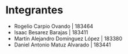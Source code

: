 # Integrantes
- Rogelio Carpio Ovando | 183464
- Isaac Besarez Barajas | 183411
-  Martín Alejandro Domínguez López | 183380
- Daniel Antonio Matuz Alvarado | 183441


<!-- A new Flutter project. -->

<!-- ## Getting Started

This project is a starting point for a Flutter application.

A few resources to get you started if this is your first Flutter project:

- [Lab: Write your first Flutter app](https://flutter.dev/docs/get-started/codelab)
- [Cookbook: Useful Flutter samples](https://flutter.dev/docs/cookbook)

For help getting started with Flutter, view our
[online documentation](https://flutter.dev/docs), which offers tutorials,
samples, guidance on mobile development, and a full API reference. -->
